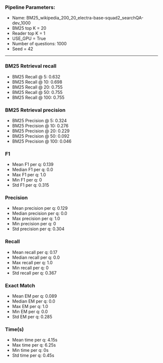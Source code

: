 ### Pipeline Parameters:
* Name: BM25_wikipedia_200_20_electra-base-squad2_searchQA-dev_1000
* BM25 top K = 20
* Reader top K = 1
* USE_GPU = True
* Number of questions: 1000
* Seed = 42
------
### BM25 Retrieval recall 
* BM25 Recall @ 5: 0.632
* BM25 Recall @ 10: 0.698
* BM25 Recall @ 20: 0.755
* BM25 Recall @ 50: 0.755
* BM25 Recall @ 100: 0.755
### BM25 Retrieval precision 
* BM25 Precision @ 5: 0.324
* BM25 Precision @ 10: 0.276
* BM25 Precision @ 20: 0.229
* BM25 Precision @ 50: 0.092
* BM25 Precision @ 100: 0.046
### F1 
* Mean F1 per q: 0.139
* Median F1 per q: 0.0
* Max F1 per q: 1.0
* Min F1 per q: 0
* Std F1 per q: 0.315
### Precision 
* Mean precision per q: 0.129
* Median precision per q: 0.0
* Max precision per q: 1.0
* Min precision per q: 0
* Std precision per q: 0.304
### Recall 
* Mean recall per q: 0.17
* Median recall per q: 0.0
* Max recall per q: 1.0
* Min recall per q: 0
* Std recall per q: 0.367
### Exact Match 
* Mean EM per q: 0.089
* Median EM per q: 0.0
* Max EM per q: 1.0
* Min EM per q: 0.0
* Std EM per q: 0.285
### Time(s) 
* Mean time per q: 4.15s
* Max time per q: 6.25s
* Min time per q: 0s
* Std time per q: 0.45s

